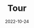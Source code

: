 ---
title: Tour
date: 2022-10-24

type: landing

sections:
  - block: markdown
    content:
    title: '研究方向'
    subtitle: ''
    text: |-
        - 高分子/超分子的大尺度分子动力学模拟方法和软件
        - 高分子材料力学性能的分子机理
        - 共价有机框架的生长动力学
    design:
    columns: '1'
---